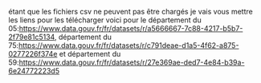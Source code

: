 étant que les fichiers csv ne peuvent pas être chargés je vais vous mettre les liens pour les télécharger voici pour le département du 05:https://www.data.gouv.fr/fr/datasets/r/a5666667-7c88-4217-b5b7-2f79e81c5134, département du 75:https://www.data.gouv.fr/fr/datasets/r/c791deae-d1a5-4f62-a875-0277226f374e et département du 59:https://www.data.gouv.fr/fr/datasets/r/27e369ae-ded7-4e84-b39a-6e24772223d5

